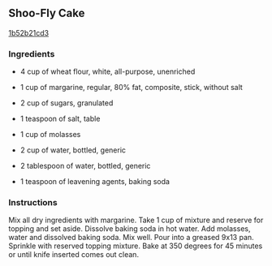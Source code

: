 ## Shoo-Fly Cake

[1b52b21cd3](http://www.food.com/recipe/shoo-fly-cake-45166)

### Ingredients

 - 4 cup of wheat flour, white, all-purpose, unenriched

 - 1 cup of margarine, regular, 80% fat, composite, stick, without salt

 - 2 cup of sugars, granulated

 - 1 teaspoon of salt, table

 - 1 cup of molasses

 - 2 cup of water, bottled, generic

 - 2 tablespoon of water, bottled, generic

 - 1 teaspoon of leavening agents, baking soda

### Instructions

Mix all dry ingredients with margarine. Take 1 cup of mixture and reserve for topping and set aside. Dissolve baking soda in hot water. Add molasses, water and dissolved baking soda. Mix well. Pour into a greased 9x13 pan. Sprinkle with reserved topping mixture. Bake at 350 degrees for 45 minutes or until knife inserted comes out clean.